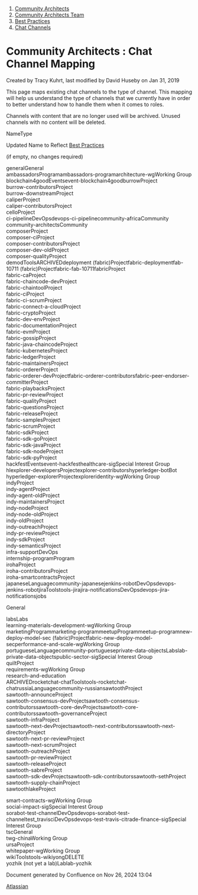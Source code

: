 1. [Community Architects](index.html)
2. [Community Architects Team](Community-Architects-Team_20545564.html)
3. [Best Practices](Best-Practices_20545700.html)
4. [Chat Channels](Chat-Channels_20545696.html)

# Community Architects : Chat Channel Mapping

Created by Tracy Kuhrt, last modified by David Huseby on Jan 31, 2019

This page maps existing chat channels to the type of channel. This mapping will help us understand the type of channels that we currently have in order to better understand how to handle them when it comes to roles.

Channels with content that are no longer used will be archived. Unused channels with no content will be deleted.

NameType

Updated Name to Reflect [Best Practices](Chat-Channels_20545696.html)

(if empty, no changes required)

generalGeneral  
ambassadorsProgramambassadors-programarchitecture-wgWorking Group  
blockchain4goodEventsevent-blockchain4goodburrowProject  
burrow-contributorsProject  
burrow-downstreamProject  
caliperProject  
caliper-contributorsProject  
celloProject  
ci-pipelineDevOpsdevops-ci-pipelinecommunity-africaCommunity  
community-architectsCommunity  
composerProject  
composer-ciProject  
composer-contributorsProject  
composer-dev-oldProject  
composer-qualityProject  
demodToolsARCHIVEDdeployment (fabric)Projectfabric-deploymentfab-10711 (fabric)Projectfabric-fab-10711fabricProject  
fabric-caProject  
fabric-chaincode-devProject  
fabric-chaintoolProject  
fabric-ciProject  
fabric-ci-scrumProject  
fabric-connect-a-cloudProject  
fabric-cryptoProject  
fabric-dev-envProject  
fabric-documentationProject  
fabric-evmProject  
fabric-gossipProject  
fabric-java-chaincodeProject  
fabric-kubernetesProject  
fabric-ledgerProject  
fabric-maintainersProject  
fabric-ordererProject  
fabric-orderer-devProjectfabric-orderer-contributorsfabric-peer-endorser-committerProject  
fabric-playbacksProject  
fabric-pr-reviewProject  
fabric-qualityProject  
fabric-questionsProject  
fabric-releaseProject  
fabric-samplesProject  
fabric-scrumProject  
fabric-sdkProject  
fabric-sdk-goProject  
fabric-sdk-javaProject  
fabric-sdk-nodeProject  
fabric-sdk-pyProject  
hackfestEventsevent-hackfesthealthcare-sigSpecial Interest Group  
hlexplorer-developersProjectexplorer-contributorshyperledger-botBot  
hyperledger-explorerProjectexploreridentity-wgWorking Group  
indyProject  
indy-agentProject  
indy-agent-oldProject  
indy-maintainersProject  
indy-nodeProject  
indy-node-oldProject  
indy-oldProject  
indy-outreachProject  
indy-pr-reviewProject  
indy-sdkProject  
indy-semanticsProject  
infra-supportDevOps  
internship-programProgram  
irohaProject  
iroha-contributorsProject  
iroha-smartcontractsProject  
japaneseLanguagecommunity-japanesejenkins-robotDevOpsdevops-jenkins-robotjiraToolstools-jirajira-notificationsDevOpsdevops-jira-notificationsjobs

General

labsLabs  
learning-materials-development-wgWorking Group  
marketingProgrammarketing-programmeetupProgrammeetup-programnew-deploy-model-sec (fabric)Projectfabric-new-deploy-model-secperformance-and-scale-wgWorking Group  
portugueseLanguagecommunity-portugueseprivate-data-objectsLabslab-private-data-objectspublic-sector-sigSpecial Interest Group  
quiltProject  
requirements-wgWorking Group  
research-and-education  
ARCHIVEDrocketchat-chatToolstools-rocketchat-chatrussiaLanguagecommunity-russiansawtoothProject  
sawtooth-announceProject  
sawtooth-consensus-devProjectsawtooth-consensus-contributorssawtooth-core-devProjectsawtooth-core-contributorssawtooth-governanceProject  
sawtooth-infraProject  
sawtooth-next-devProjectsawtooth-next-contributorssawtooth-next-directoryProject  
sawtooth-next-pr-reviewProject  
sawtooth-next-scrumProject  
sawtooth-outreachProject  
sawtooth-pr-reviewProject  
sawtooth-releaseProject  
sawtooth-sabreProject  
sawtooth-sdk-devProjectsawtooth-sdk-contributorssawtooth-sethProject  
sawtooth-supply-chainProject  
sawtoothlakeProject

smart-contracts-wgWorking Group  
social-impact-sigSpecial Interest Group  
sorabot-test-channelDevOpsdevops-sorabot-test-channeltest\_travisciDevOpsdevops-test-travis-citrade-finance-sigSpecial Interest Group  
tscGeneral  
twg-chinaWorking Group  
ursaProject  
whitepaper-wgWorking Group  
wikiToolstools-wikiyongDELETE  
yozhik (not yet a lab)Lablab-yozhik

Document generated by Confluence on Nov 26, 2024 13:04

[Atlassian](http://www.atlassian.com/)
